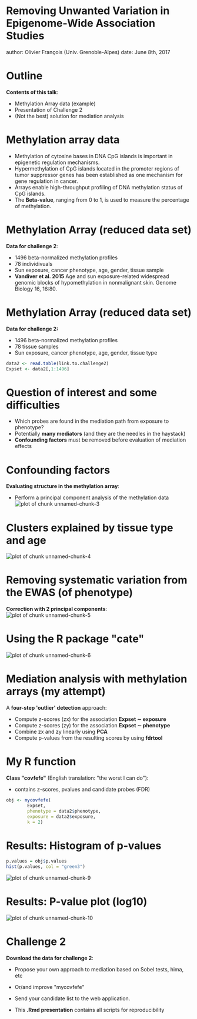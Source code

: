 Removing Unwanted Variation in Epigenome-Wide Association Studies 
========================================================
author: Olivier François (Univ. Grenoble-Alpes)
date: June 8th, 2017

Outline
========================================================

**Contents of this talk**:

- Methylation Array data (example)
- Presentation of Challenge 2
- (Not the best) solution for mediation analysis

Methylation array data
========================================================

- Methylation of cytosine bases in DNA CpG islands is important in epigenetic regulation mechanisms.
- Hypermethylation of CpG islands located in the promoter regions of tumor suppressor genes has been established as one mechanism for gene regulation in cancer. 
- Arrays enable high-throughput profiling of DNA methylation status of CpG islands.
- The **Beta-value**, ranging from 0 to 1, is used to measure the percentage of methylation.



Methylation Array (reduced data set)
========================================================

**Data for challenge 2**:
- 1496 beta-normalized methylation profiles
- 78 individivuals
- Sun exposure, cancer phenotype, age, gender, tissue sample 
- **Vandiver et al. 2015** Age and sun exposure-related widespread genomic blocks of hypomethylation in nonmalignant skin. Genome Biology 16, 16:80.




Methylation Array (reduced data set)
========================================================

**Data for challenge 2:**
- 1496 beta-normalized methylation profiles
- 78 tissue samples 
- Sun exposure, cancer phenotype, age, gender, tissue type





```r
data2 <- read.table(link.to.challenge2)
Expset <- data2[,1:1496]
```


Question of interest and some difficulties
========================================================


- Which probes are found in the mediation path from exposure to phenotype? 
- Potentially **many mediators** (and they are the needles in the haystack)
- **Confounding factors** must be removed before evaluation of mediation effects


Confounding factors
========================================================

**Evaluating structure in the methylation array**:
- Perform a principal component analysis of the methylation data
![plot of chunk unnamed-chunk-3](Aussois2017_Olivier_Francois-figure/unnamed-chunk-3-1.png)

Clusters explained by tissue type and age
========================================================

![plot of chunk unnamed-chunk-4](Aussois2017_Olivier_Francois-figure/unnamed-chunk-4-1.png)


Removing systematic variation from the EWAS (of phenotype)
========================================================
**Correction with 2 principal components**:
![plot of chunk unnamed-chunk-5](Aussois2017_Olivier_Francois-figure/unnamed-chunk-5-1.png)


Using the R package "cate"
========================================================

![plot of chunk unnamed-chunk-6](Aussois2017_Olivier_Francois-figure/unnamed-chunk-6-1.png)



Mediation analysis with methylation arrays (my attempt)
========================================================

A **four-step 'outlier' detection** approach:

- Compute z-scores (zx) for the association **Expset $\sim$ exposure**
- Compute z-scores (zy) for the association **Expset $\sim$ phenotype**
- Combine zx and zy linearly using **PCA**
- Compute p-values from the resulting scores by using **fdrtool** 



My R function 
========================================================

**Class "covfefe"** (English translation: "the worst I can do"): 
- contains z-scores, pvalues and candidate probes (FDR)





```r
obj <- mycovfefe(
        Expset, 
        phenotype = data2$phenotype, 
        exposure = data2$exposure, 
        k = 2)
```



Results: Histogram of p-values
========================================================


```r
p.values = obj$p.values
hist(p.values, col = "green3")
```

![plot of chunk unnamed-chunk-9](Aussois2017_Olivier_Francois-figure/unnamed-chunk-9-1.png)


Results: P-value plot (log10) 
========================================================

![plot of chunk unnamed-chunk-10](Aussois2017_Olivier_Francois-figure/unnamed-chunk-10-1.png)




Challenge 2
========================================================

**Download the data for challenge 2**:
- Propose your own approach to mediation based on Sobel tests, hima, etc
- Or/and improve "mycovfefe"
- Send your candidate list to the web application.

- This **.Rmd presentation** contains all scripts for reproducibility



